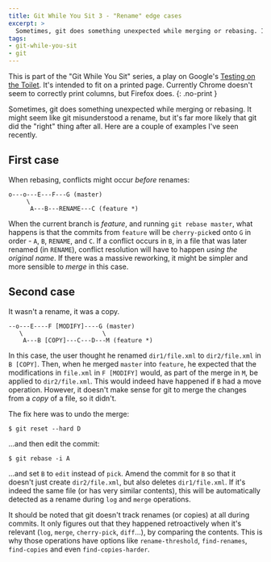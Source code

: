 ```yaml
---
title: Git While You Sit 3 - "Rename" edge cases
excerpt: >
  Sometimes, git does something unexpected while merging or rebasing. It might seem like git misunderstood a rename, but it's far more likely that git did the "right" thing after all.
tags:
- git-while-you-sit
- git
---
```


This is part of the "Git While You Sit" series, a play on Google's [Testing on the Toilet](http://googletesting.blogspot.co.il/2007/01/introducing-testing-on-toilet.html). It's intended to fit on a printed page. Currently Chrome doesn't seem to correctly print columns, but Firefox does.
{: .no-print }

Sometimes, git does something unexpected while merging or rebasing. It might seem like git misunderstood a rename, but it's far more likely that git did the "right" thing after all. Here are a couple of examples I've seen recently.

First case
----------

When rebasing, conflicts might occur *before* renames:

```text
o---o---E---F---G (master)
     \
      A---B---RENAME---C (feature *)
```

When the current branch is *feature*, and running `git rebase master`, what happens is that the commits from `feature` will be `cherry-pick`ed onto `G` in order - `A`, `B`, `RENAME`, and `C`. If a conflict occurs in `B`, in a file that was later renamed (in `RENAME`), conflict resolution will have to happen *using the original name*. If there was a massive reworking, it might be simpler and more sensible to *merge* in this case.

Second case
-----------

It wasn't a rename, it was a copy.

```text
--o---E----F [MODIFY]----G (master)
   \                      \
    A---B [COPY]---C---D---M (feature *)
```

In this case, the user thought he renamed `dir1/file.xml` to `dir2/file.xml` in `B [COPY]`. Then, when he merged `master` into `feature`, he expected that the modifications in `file.xml` in `F [MODIFY]` would, as part of the merge in `M`, be applied to `dir2/file.xml`. This would indeed have happened if `B` had a move operation. However, it doesn't make sense for git to merge the changes from a *copy* of a file, so it didn't.

The fix here was to undo the merge:

```console
$ git reset --hard D
```

...and then edit the commit:

```console
$ git rebase -i A
```

...and set `B` to `edit` instead of `pick`. Amend the commit for `B` so that it doesn't just create `dir2/file.xml`, but also deletes `dir1/file.xml`. If it's indeed the same file (or has very similar contents), this will be automatically detected as a rename during `log` and `merge` operations.

It should be noted that git doesn't track renames (or copies) at all during commits. It only figures out that they happened retroactively when it's relevant (`log`, `merge`, `cherry-pick`, `diff`...), by comparing the contents. This is why those operations have options like `rename-threshold`, `find-renames`, `find-copies` and even `find-copies-harder`.
